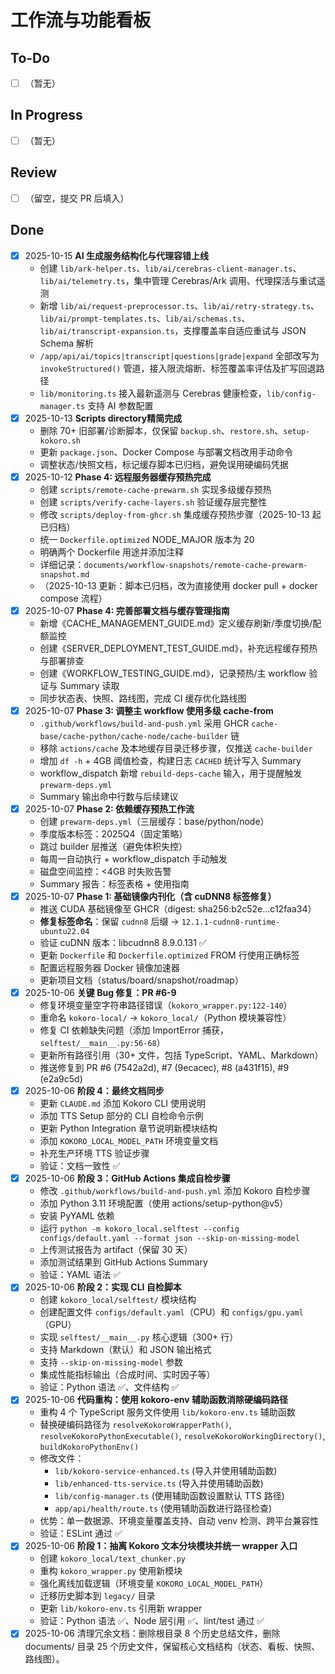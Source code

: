 # 工作流与功能看板

## To-Do
- [ ] （暂无）

## In Progress
- [ ] （暂无）

## Review
- [ ] （留空，提交 PR 后填入）

## Done
- [x] 2025-10-15 **AI 生成服务结构化与代理容错上线**
  - 创建 `lib/ark-helper.ts`、`lib/ai/cerebras-client-manager.ts`、`lib/ai/telemetry.ts`，集中管理 Cerebras/Ark 调用、代理探活与重试遥测
  - 新增 `lib/ai/request-preprocessor.ts`、`lib/ai/retry-strategy.ts`、`lib/ai/prompt-templates.ts`、`lib/ai/schemas.ts`、`lib/ai/transcript-expansion.ts`，支撑覆盖率自适应重试与 JSON Schema 解析
  - `/app/api/ai/topics|transcript|questions|grade|expand` 全部改写为 `invokeStructured()` 管道，接入限流熔断、标签覆盖率评估及扩写回退路径
  - `lib/monitoring.ts` 接入最新遥测与 Cerebras 健康检查，`lib/config-manager.ts` 支持 AI 参数配置
- [x] 2025-10-13 **Scripts directory精简完成**
  - 删除 70+ 旧部署/诊断脚本，仅保留 `backup.sh`、`restore.sh`、`setup-kokoro.sh`
  - 更新 `package.json`、Docker Compose 与部署文档改用手动命令
  - 调整状态/快照文档，标记缓存脚本已归档，避免误用硬编码凭据
- [x] 2025-10-12 **Phase 4: 远程服务器缓存预热完成**
  - 创建 `scripts/remote-cache-prewarm.sh` 实现多级缓存预热
  - 创建 `scripts/verify-cache-layers.sh` 验证缓存层完整性
  - 修改 `scripts/deploy-from-ghcr.sh` 集成缓存预热步骤（2025-10-13 起已归档）
  - 统一 `Dockerfile.optimized` NODE_MAJOR 版本为 20
  - 明确两个 Dockerfile 用途并添加注释
  - 详细记录：`documents/workflow-snapshots/remote-cache-prewarm-snapshot.md`
  - （2025-10-13 更新：脚本已归档，改为直接使用 docker pull + docker compose 流程）
- [x] 2025-10-07 **Phase 4: 完善部署文档与缓存管理指南**
  - 新增《CACHE_MANAGEMENT_GUIDE.md》定义缓存刷新/季度切换/配额监控
  - 创建《SERVER_DEPLOYMENT_TEST_GUIDE.md》，补充远程缓存预热与部署排查
  - 创建《WORKFLOW_TESTING_GUIDE.md》，记录预热/主 workflow 验证与 Summary 读取
  - 同步状态表、快照、路线图，完成 CI 缓存优化路线图
- [x] 2025-10-07 **Phase 3: 调整主 workflow 使用多级 cache-from**
  - `.github/workflows/build-and-push.yml` 采用 GHCR `cache-base/cache-python/cache-node/cache-builder` 链
  - 移除 `actions/cache` 及本地缓存目录迁移步骤，仅推送 `cache-builder`
  - 增加 `df -h` + 4GB 阈值检查，构建日志 `CACHED` 统计写入 Summary
  - workflow_dispatch 新增 `rebuild-deps-cache` 输入，用于提醒触发 `prewarm-deps.yml`
  - Summary 输出命中行数与后续建议
- [x] 2025-10-07 **Phase 2: 依赖缓存预热工作流**
  - 创建 `prewarm-deps.yml`（三层缓存：base/python/node）
  - 季度版本标签：2025Q4（固定策略）
  - 跳过 builder 层推送（避免体积失控）
  - 每周一自动执行 + workflow_dispatch 手动触发
  - 磁盘空间监控：<4GB 时失败告警
  - Summary 报告：标签表格 + 使用指南
- [x] 2025-10-07 **Phase 1: 基础镜像内刊化（含 cuDNN8 标签修复）**
  - 推送 CUDA 基础镜像至 GHCR（digest: sha256:b2c52e...c12faa34）
  - **修复标签命名**：保留 `cudnn8` 后缀 → `12.1.1-cudnn8-runtime-ubuntu22.04`
  - 验证 cuDNN 版本：libcudnn8 8.9.0.131 ✅
  - 更新 `Dockerfile` 和 `Dockerfile.optimized` FROM 行使用正确标签
  - 配置远程服务器 Docker 镜像加速器
  - 更新项目文档（status/board/snapshot/roadmap）
- [x] 2025-10-06 **关键 Bug 修复：PR #6-9**
  - 修复环境变量空字符串路径错误（`kokoro_wrapper.py:122-140`）
  - 重命名 `kokoro-local/` → `kokoro_local/`（Python 模块兼容性）
  - 修复 CI 依赖缺失问题（添加 ImportError 捕获，`selftest/__main__.py:56-68`）
  - 更新所有路径引用（30+ 文件，包括 TypeScript、YAML、Markdown）
  - 推送修复到 PR #6 (7542a2d), #7 (9ecacec), #8 (a431f15), #9 (e2a9c5d)
- [x] 2025-10-06 **阶段 4：最终文档同步**
  - 更新 `CLAUDE.md` 添加 Kokoro CLI 使用说明
  - 添加 TTS Setup 部分的 CLI 自检命令示例
  - 更新 Python Integration 章节说明新模块结构
  - 添加 `KOKORO_LOCAL_MODEL_PATH` 环境变量文档
  - 补充生产环境 TTS 验证步骤
  - 验证：文档一致性 ✅
- [x] 2025-10-06 **阶段 3：GitHub Actions 集成自检步骤**
  - 修改 `.github/workflows/build-and-push.yml` 添加 Kokoro 自检步骤
  - 添加 Python 3.11 环境配置（使用 actions/setup-python@v5）
  - 安装 PyYAML 依赖
  - 运行 `python -m kokoro_local.selftest --config configs/default.yaml --format json --skip-on-missing-model`
  - 上传测试报告为 artifact（保留 30 天）
  - 添加测试结果到 GitHub Actions Summary
  - 验证：YAML 语法 ✅
- [x] 2025-10-06 **阶段 2：实现 CLI 自检脚本**
  - 创建 `kokoro_local/selftest/` 模块结构
  - 创建配置文件 `configs/default.yaml`（CPU）和 `configs/gpu.yaml`（GPU）
  - 实现 `selftest/__main__.py` 核心逻辑（300+ 行）
  - 支持 Markdown（默认）和 JSON 输出格式
  - 支持 `--skip-on-missing-model` 参数
  - 集成性能指标输出（合成时间、实时因子等）
  - 验证：Python 语法 ✅、文件结构 ✅
- [x] 2025-10-06 **代码重构：使用 kokoro-env 辅助函数消除硬编码路径**
  - 重构 4 个 TypeScript 服务文件使用 `lib/kokoro-env.ts` 辅助函数
  - 替换硬编码路径为 `resolveKokoroWrapperPath()`, `resolveKokoroPythonExecutable()`, `resolveKokoroWorkingDirectory()`, `buildKokoroPythonEnv()`
  - 修改文件：
    - `lib/kokoro-service-enhanced.ts` (导入并使用辅助函数)
    - `lib/enhanced-tts-service.ts` (导入并使用辅助函数)
    - `lib/config-manager.ts` (使用辅助函数设置默认 TTS 路径)
    - `app/api/health/route.ts` (使用辅助函数进行路径检查)
  - 优势：单一数据源、环境变量覆盖支持、自动 venv 检测、跨平台兼容性
  - 验证：ESLint 通过 ✅
- [x] 2025-10-06 **阶段 1：抽离 Kokoro 文本分块模块并统一 wrapper 入口**
  - 创建 `kokoro_local/text_chunker.py`
  - 重构 `kokoro_wrapper.py` 使用新模块
  - 强化离线加载逻辑（环境变量 `KOKORO_LOCAL_MODEL_PATH`）
  - 迁移历史脚本到 `legacy/` 目录
  - 更新 `lib/kokoro-env.ts` 引用新 wrapper
  - 验证：Python 语法 ✅、Node 层引用 ✅、lint/test 通过 ✅
- [x] 2025-10-06 清理冗余文档：删除根目录 8 个历史总结文件，删除 documents/ 目录 25 个历史文件，保留核心文档结构（状态、看板、快照、路线图）。
